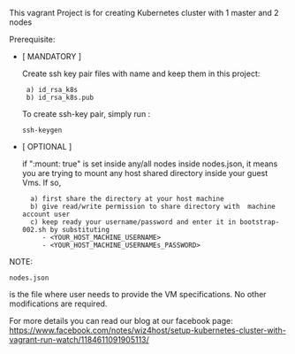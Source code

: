 
This vagrant Project is for creating Kubernetes cluster with 1 master and 2 nodes

Prerequisite:

  - [ MANDATORY ]
       
       Create ssh key pair files with name and keep them in this project:
       
         a) id_rsa_k8s
         b) id_rsa_k8s.pub
         
       To create ssh-key pair, simply run :
        
        ssh-keygen
         
  - [ OPTIONAL ]
  
       if ":mount: true" is set  inside any/all nodes inside nodes.json, it means you are trying to mount any host shared directory inside your   guest Vms. If so,
        
          a) first share the directory at your host machine
          b) give read/write permission to share directory with  machine account user
          c) keep ready your username/password and enter it in bootstrap-002.sh by substituting
             - <YOUR_HOST_MACHINE_USERNAME>
             - <YOUR_HOST_MACHINE_USERNAMEs_PASSWORD>
            

 NOTE:
 
    nodes.json 
    
 is the file where user needs to provide the VM specifications. No other modifications are required.
 
 
  For more details you can read our blog at our facebook page:  
  https://www.facebook.com/notes/wiz4host/setup-kubernetes-cluster-with-vagrant-run-watch/1184611091905113/
